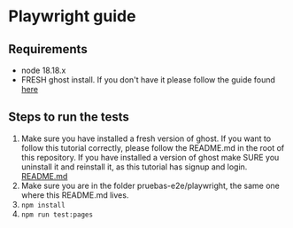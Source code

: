 # Playwright guide

## Requirements

- node 18.18.x
- FRESH ghost install. If you don't have it please follow the guide found [here](../../README.md)

## Steps to run the tests

1. Make sure you have installed a fresh version of ghost. If you want to follow this tutorial correctly, please follow the README.md in the root of this repository. If you have installed a version of ghost make SURE you uninstall it and reinstall it, as this tutorial has signup and login. [README.md](../../README.md)
2. Make sure you are in the folder pruebas-e2e/playwright, the same one where this README.md lives.
3. `npm install`
4. `npm run test:pages`